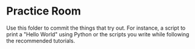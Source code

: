 # Practice Room

Use this folder to commit the things that try out. For instance, a script to print a "Hello World" using Python or the scripts you write while following the recommended tutorials.